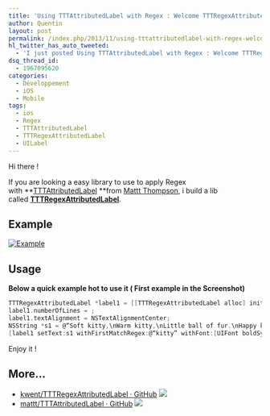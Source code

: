 ```yaml
---
title: 'Using TTTAttributedLabel with Regex : Welcome TTTRegexAttributedLabel'
author: Quentin
layout: post
permalink: /index.php/2013/11/using-tttattributedlabel-with-regex-welcome-tttregexattributedlabel/
hl_twitter_has_auto_tweeted:
  - 'I just posted Using TTTAttributedLabel with Regex : Welcome TTTRegexAttributedLabel, read it here: http://blog.quentinrousseau.fr/?p=662'
dsq_thread_id:
  - 1967095620
categories:
  - Développement
  - iOS
  - Mobile
tags:
  - ios
  - Regex
  - TTTAttributedLabel
  - TTTRegexAttributedLabel
  - UILabel
---
```

Hi there !

If you are looking a easy library to use to apply Regex with **[TTTAttributedLabel][1] **from [Mattt Thompson][2], i build a lib called [**TTTRegexAttributedLabel**][3].

## Example

[<img class="aligncenter size-full wp-image-663" alt="Example" src="http://blog.quentinrousseau.fr/wp-content/uploads/2013/11/screenshot.jpg" />][4] 

## Usage

**Below a quick example hot to use it ( First example in the Screenshot)**

```objective-c
TTTRegexAttributedLabel *label1 = [[TTTRegexAttributedLabel alloc] initWithFrame:CGRectMake(25, 20, self.view.bounds.size.width - 50, 160)];
label1.numberOfLines = ;
label1.textAlignment = NSTextAlignmentCenter;
NSString *s1 = @“Soft kitty,\nWarm kitty,\nLittle ball of fur.\nHappy kitty,\nSleepy kitty,\nPurr, purr, purr.”;
[label1 setText:s1 withFirstMatchRegex:@“kitty” withFont:[UIFont boldSystemFontOfSize:20] withColor:[UIColor redColor]];
```

Enjoy it !

## More...

*   <a href="https://github.com/kwent/TTTRegexAttributedLabel" title="kwent/TTTRegexAttributedLabel · GitHub" rel="nofollow">kwent/TTTRegexAttributedLabel · GitHub</a> ![][5]
*   <a href="https://github.com/mattt/TTTAttributedLabel?source=c" title="mattt/TTTAttributedLabel · GitHub" rel="nofollow">mattt/TTTAttributedLabel · GitHub</a> ![][5]

 [1]: https://github.com/mattt/TTTAttributedLabel
 [2]: http://github.com/mattt
 [3]: https://github.com/kwent/TTTRegexAttributedLabel
 [4]: http://blog.quentinrousseau.fr/wp-content/uploads/2013/11/screenshot.jpg
 [5]: http://blog.quentinrousseau.fr/wp-content/plugins/netblog/images/external-link-ltr-icon.png
